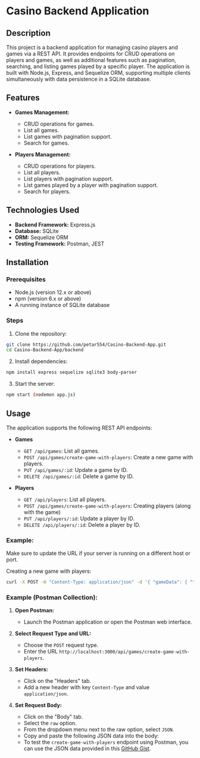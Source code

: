 # Casino Backend Application

## Description

This project is a backend application for managing casino players and games via a REST API. It provides endpoints for CRUD operations on players and games, as well as additional features such as pagination, searching, and listing games played by a specific player. The application is built with Node.js, Express, and Sequelize ORM, supporting multiple clients simultaneously with data persistence in a SQLite database.

## Features

- **Games Management:**

  - CRUD operations for games.
  - List all games.
  - List games with pagination support.
  - Search for games.

- **Players Management:**
  - CRUD operations for players.
  - List all players.
  - List players with pagination support.
  - List games played by a player with pagination support.
  - Search for players.

## Technologies Used

- **Backend Framework:** Express.js
- **Database:** SQLite
- **ORM:** Sequelize ORM
- **Testing Framework:** Postman, JEST

## Installation

### Prerequisites

- Node.js (version 12.x or above)
- npm (version 6.x or above)
- A running instance of SQLite database

### Steps

1. Clone the repository:

```bash
git clone https://github.com/petar554/Casino-Backend-App.git
cd Casino-Backend-App/backend
```

2. Install dependencies:

```bash
npm install express sequelize sqlite3 body-parser
```

3. Start the server:

```bash
npm start (nodemon app.js)
```

## Usage

The application supports the following REST API endpoints:

- **Games**

  - `GET /api/games`: List all games.
  - `POST /api/games/create-game-with-players`: Create a new game with players.
  - `PUT /api/games/:id`: Update a game by ID.
  - `DELETE /api/games/:id`: Delete a game by ID.

- **Players**

  - `GET /api/players`: List all players.
  - `POST /api/games/create-game-with-players`: Creating players (along with the game)
  - `PUT /api/players/:id`: Update a player by ID.
  - `DELETE /api/players/:id`: Delete a player by ID.

### Example:

Make sure to update the URL if your server is running on a different host or port.

Creating a new game with players:

```bash
curl -X POST -H "Content-Type: application/json" -d '{ "gameData": { "title": "Fortnite", "description": "A classic strategy of Fortnite game" }, "playersData": [ { "firstName": "Petar", "lastName": "Buric", "bornDate": "1999-02-05" }, { "firstName": "Nejc", "lastName": "Lubej", "bornDate": "1988-11-22" } ] }' http://localhost:3000/api/games/create-game-with-players
```

### Example (Postman Collection):

1. **Open Postman:**

   - Launch the Postman application or open the Postman web interface.

2. **Select Request Type and URL:**

   - Choose the `POST` request type.
   - Enter the URL `http://localhost:3000/api/games/create-game-with-players`.

3. **Set Headers:**

   - Click on the "Headers" tab.
   - Add a new header with key `Content-Type` and value `application/json`.

4. **Set Request Body:**
   - Click on the "Body" tab.
   - Select the `raw` option.
   - From the dropdown menu next to the raw option, select `JSON`.
   - Copy and paste the following JSON data into the body:
   - To test the `create-game-with-players` endpoint using Postman, you can use the JSON data provided in this [GitHub Gist](https://gist.github.com/petar554/d6a3c9a948a8c278061c14534ae790d7).

